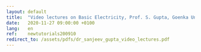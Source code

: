```yaml
---
layout: default
title:  "Video lectures on Basic Electricity, Prof. S. Gupta, Goenka Univ., India in Teaching Material (clinical)"
date:   2020-11-27 09:00:00 +0100
lang:   en
ref:    newtutorials200910
redirect_to: /assets/pdfs/dr_sanjeev_gupta_video_lectures.pdf
---
```



